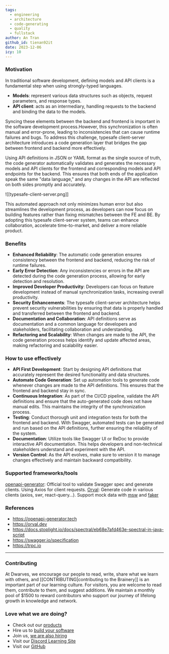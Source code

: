 ```yaml
---
tags:
  - engineering
  - architecture
  - code-generating
  - quality
  - fullstack
author: An Tran
github_id: tienan92it
date: 2023-12-06
icy: 10
---
```


### Motivation
In traditional software development, defining models and API clients is a fundamental step when using strongly-typed languages.

- **Models**: represent various data structures such as objects, request parameters, and response types.
- **API client**: acts as an intermediary, handling requests to the backend and binding the data to the models.

Syncing these elements between the backend and frontend is important in the software development process.However, this synchronization is often manual and error-prone, leading to inconsistencies that can cause runtime failures and bugs. 
To address this challenge, typesafe client-server architecture introduces a code generation layer that bridges the gap between frontend and backend more effectively.

Using API definitions in JSON or YAML format as the single source of truth, the code generator automatically validates and generates the necessary models and API clients for the frontend and corresponding models and API endpoints for the backend. This ensures that both ends of the application speak the same "data language," and any changes in the API are reflected on both sides promptly and accurately.

![[typesafe-client-server.png]]

This automated approach not only minimizes human error but also streamlines the development process, as developers can now focus on building features rather than fixing mismatches between the FE and BE. By adopting this typesafe client-server system, teams can enhance collaboration, accelerate time-to-market, and deliver a more reliable product.

### Benefits
- **Enhanced Reliability**: The automatic code generation ensures consistency between the frontend and backend, reducing the risk of runtime failures.
- **Early Error Detection**: Any inconsistencies or errors in the API are detected during the code generation process, allowing for early detection and resolution.
- **Improved Developer Productivity**: Developers can focus on feature development instead of manual synchronization tasks, increasing overall productivity.
- **Security Enhancements**: The typesafe client-server architecture helps prevent security vulnerabilities by ensuring that data is properly handled and transferred between the frontend and backend.
- **Documentation and Collaboration**: API definitions serve as documentation and a common language for developers and stakeholders, facilitating collaboration and understanding.
- **Refactoring and Scalability**: When changes are made to the API, the code generation process helps identify and update affected areas, making refactoring and scalability easier.

### How to use effectively
- **API First Development**: Start by designing API definitions that accurately represent the desired functionality and data structures.
- **Automate Code Generation**: Set up automation tools to generate code whenever changes are made to the API definitions. This ensures that the frontend and backend stay in sync.
- **Continuous Integration**: As part of the CI/CD pipeline, validate the API definitions and ensure that the auto-generated code does not have manual edits. This maintains the integrity of the synchronization process.
- **Testing**: Conduct thorough unit and integration tests for both the frontend and backend. With Swagger, automated tests can be generated and run based on the API definitions, further ensuring the reliability of the system.
- **Documentation**: Utilize tools like Swagger UI or ReDoc to provide interactive API documentation. This helps developers and non-technical stakeholders understand and experiment with the API.
- **Version Control**: As the API evolves, make sure to version it to manage changes effectively and maintain backward compatibility.

### Supported frameworks/tools
[openapi-generator](https://openapi-generator.tech/): Official tool to validate Swagger spec and generate clients. Using Axios for client requests.
[Orval](https://next.orval.dev/): Generate code in various clients (axios, swr, react-query…). Support mock data with [msw](https://mswjs.io/) and [faker](https://fakerjs.dev/)

### References
- https://openapi-generator.tech
- https://orval.dev
- https://docs.stoplight.io/docs/spectral/eb68e7afd463e-spectral-in-java-script
- https://swagger.io/specification
- https://trpc.io

---
<!-- cta -->

### Contributing
At Dwarves, we encourage our people to read, write, share what we learn with others, and [[CONTRIBUTING|contributing to the Brainery]] is an important part of our learning culture. For visitors, you are welcome to read them, contribute to them, and suggest additions. We maintain a monthly pool of $1500 to reward contributors who support our journey of lifelong growth in knowledge and network.

### Love what we are doing?
- Check out our [products](https://superbits.co)
- Hire us to [build your software](https://d.foundation)
- Join us, [we are also hiring](https://github.com/dwarvesf/WeAreHiring)
- Visit our [Discord Learning Site](https://discord.gg/dzNBpNTVEZ)
- Visit our [GitHub](https://github.com/dwarvesf)